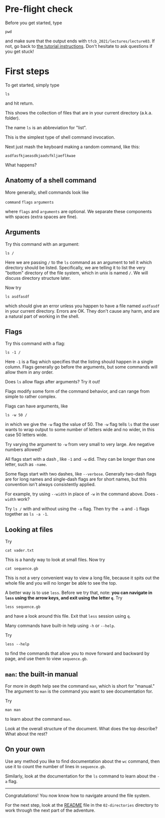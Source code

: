 # Pre-flight check

Before you get started, type

    pwd

and make sure that the output ends with `tfcb_2021/lectures/lecture03`.
If not, go back to [the tutorial instructions](https://github.com/FredHutch/tfcb_2021/tree/main/lectures/lecture03#tutorial).
Don't hesitate to ask questions if you get stuck!


# First steps

To get started, simply type

    ls

and hit return.

This shows the collection of files that are in your current directory (a.k.a. folder).

The name `ls` is an abbreviation for "list".

This is the simplest type of shell command invocation.

Next just mash the keyboard making a random command, like this:

    asdfasfkjaeasdkjaadsfkljaeflkwae

What happens?


## Anatomy of a shell command

More generally, shell commands look like

`command` `flags` `arguments`

where `flags` and `arguments` are optional.
We separate these components with spaces (extra spaces are fine).


## Arguments

Try this command with an argument:

    ls /

Here we are passing `/` to the `ls` command as an argument to tell it which directory should be listed.
Specifically, we are telling it to list the very "bottom" directory of the file system, which in unix is named `/`.
We will discuss directory structure later.

Now try

    ls asdfasdf

which should give an error unless you happen to have a file named `asdfasdf` in your current directory.
Errors are OK.
They don't cause any harm, and are a natural part of working in the shell.


## Flags

Try this command with a flag:

    ls -1 /

Here `-1` is a flag which specifies that the listing should happen in a single column.
Flags generally go before the arguments, but some commands will allow them in any order.

Does `ls` allow flags after arguments?
Try it out!

Flags modify some form of the command behavior, and can range from simple to rather complex.

Flags can have arguments, like

    ls -w 50 /

in which we give the `-w` flag the value of 50.
The `-w` flag tells `ls` that the user wants to wrap output to some number of letters wide and no wider, in this case 50 letters wide.

Try varying the argument to `-w` from very small to very large.
Are negative numbers allowed?

All flags start with a dash , like `-1` and `-w` did.
They can be longer than one letter, such as `-name`.

Some flags start with two dashes, like `--verbose`.
Generally two-dash flags are for long names and single-dash flags are for short names, but this convention isn't always consistently applied.

For example, try using `--width` in place of `-w` in the command above.
Does `-width` work?

Try `ls /` with and without using the `-a` flag.
Then try the `-a` and `-1` flags together as `ls -a -1`.


## Looking at files

Try

    cat vader.txt

This is a handy way to look at small files.
Now try

    cat sequence.gb

This is not a very convenient way to view a long file, because it spits out the whole file and you will no longer be able to see the top.

A better way is to use `less`.
Before we try that, note:
**you can navigate in `less` using the arrow keys, and exit using the letter `q`**.
Try

    less sequence.gb

and have a look around this file.
Exit that `less` session using `q`.

Many commands have built-in help using `-h` or `--help`.

Try

    less --help

to find the commands that allow you to move forward and backward by page, and use them to view `sequence.gb`.


## `man`: the built-in manual

For more in depth help see the command `man`, which is short for "manual."
The argument to `man` is the command you want to see documentation for.

Try

    man man

to learn about the command `man`.

Look at the overall structure of the document. What does the top describe? What about the rest?


## On your own

Use any method you like to find documentation about the `wc` command, then use it to count the number of lines in `sequence.gb`.

Similarly, look at the documentation for the `ls` command to learn about the `-a` flag.


---

Congratulations!
You now know how to navigate around the file system.

For the next step, look at the [README](https://fredhutch.github.io/tfcb_2022/lectures/lecture04/02-directories/README.md) file in the `02-directories` directory to work through the next part of the adventure.
